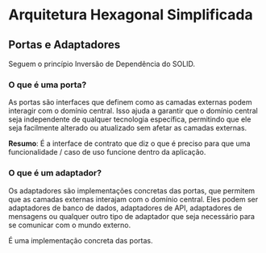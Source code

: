 # Arquitetura Hexagonal Simplificada

## Portas e Adaptadores
Seguem o princípio Inversão de Dependência do SOLID.

### O que é uma porta?
As portas são interfaces que definem como as camadas externas podem interagir com o domínio central. Isso ajuda a garantir que o domínio central seja independente de qualquer tecnologia específica, permitindo que ele seja facilmente alterado ou atualizado sem afetar as camadas externas.

**Resumo**: É a interface de contrato que diz o que é preciso para que uma funcionalidade / caso de uso funcione dentro da aplicação. 

### O que é um adaptador?
Os adaptadores são implementações concretas das portas, que permitem que as camadas externas interajam com o domínio central. Eles podem ser adaptadores de banco de dados, adaptadores de API, adaptadores de mensagens ou qualquer outro tipo de adaptador que seja necessário para se comunicar com o mundo externo.

É uma implementação concreta das portas.
